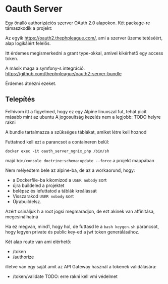 # Oauth Server

Egy önálló authorizációs szerver OAuth 2.0 alapokon.
Két package-re támaszkodik a projekt:

Az egyik https://oauth2.thephpleague.com/, ami a szerver üzemeltetéséért, alap logikáiért felelős.

Itt érdemes megismerkedni a grant type-okkal, amivel kikérhető egy access token.

A másik maga a symfony-s integráció.
https://github.com/thephpleague/oauth2-server-bundle

Érdemes átnézni ezeket.

## Telepítés
Felhívom itt a figyelmed, hogy ez egy Alpine linuxszal fut, tehát picit másabb mint az ubuntu
A jogosultság kezelés nem a legjobb: TODO helyre rakni

A bundle tartalmazza a szükséges táblákat, amiket létre kell hoznod

Futtatnod kell ezt a parancsot a containeren belül:

```docker exec -it oauth_server_ngnix_php /bin/sh```



majd ```bin/console doctrine:schema:update --force``` a projekt mappában

Nem mélyedtem bele az alpine-ba, de az a workaorund, hogy:

- a Dockerfile-ba kikomizod a ```USER nobody``` sort
- újra buildeled a projektet
- belépsz és lefuttatod a táblák kreálássát
- Visszarakod ```USER nobody``` sort
- Újrabuildelsz.

Azért csináljuk h a root jogsi megmaradjon, de ezt akinek van affinitása, megcsinálhatná

Ha ez megvan, mind1, hogy hol, de futtasd le a ```bash keygen.sh``` parancsot, hogy legyen private és public key-ed a jwt token generálásához.

Két alap route van ami elérhető:
- /token
- /authorize

illetve van egy saját amit az API Gateway használ a tokenek validálására:

- /token/validate TODO: erre rakni kell vmi védelmet


